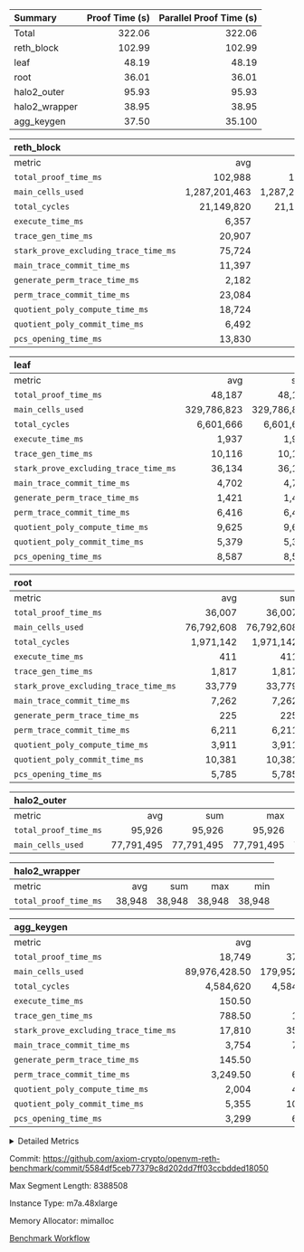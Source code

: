 | Summary | Proof Time (s) | Parallel Proof Time (s) |
|:---|---:|---:|
| Total |  322.06 |  322.06 |
| reth_block |  102.99 |  102.99 |
| leaf |  48.19 |  48.19 |
| root |  36.01 |  36.01 |
| halo2_outer |  95.93 |  95.93 |
| halo2_wrapper |  38.95 |  38.95 |
| agg_keygen |  37.50 |  35.100 |


| reth_block |||||
|:---|---:|---:|---:|---:|
|metric|avg|sum|max|min|
| `total_proof_time_ms ` |  102,988 |  102,988 |  102,988 |  102,988 |
| `main_cells_used     ` |  1,287,201,463 |  1,287,201,463 |  1,287,201,463 |  1,287,201,463 |
| `total_cycles        ` |  21,149,820 |  21,149,820 |  21,149,820 |  21,149,820 |
| `execute_time_ms     ` |  6,357 |  6,357 |  6,357 |  6,357 |
| `trace_gen_time_ms   ` |  20,907 |  20,907 |  20,907 |  20,907 |
| `stark_prove_excluding_trace_time_ms` |  75,724 |  75,724 |  75,724 |  75,724 |
| `main_trace_commit_time_ms` |  11,397 |  11,397 |  11,397 |  11,397 |
| `generate_perm_trace_time_ms` |  2,182 |  2,182 |  2,182 |  2,182 |
| `perm_trace_commit_time_ms` |  23,084 |  23,084 |  23,084 |  23,084 |
| `quotient_poly_compute_time_ms` |  18,724 |  18,724 |  18,724 |  18,724 |
| `quotient_poly_commit_time_ms` |  6,492 |  6,492 |  6,492 |  6,492 |
| `pcs_opening_time_ms ` |  13,830 |  13,830 |  13,830 |  13,830 |

| leaf |||||
|:---|---:|---:|---:|---:|
|metric|avg|sum|max|min|
| `total_proof_time_ms ` |  48,187 |  48,187 |  48,187 |  48,187 |
| `main_cells_used     ` |  329,786,823 |  329,786,823 |  329,786,823 |  329,786,823 |
| `total_cycles        ` |  6,601,666 |  6,601,666 |  6,601,666 |  6,601,666 |
| `execute_time_ms     ` |  1,937 |  1,937 |  1,937 |  1,937 |
| `trace_gen_time_ms   ` |  10,116 |  10,116 |  10,116 |  10,116 |
| `stark_prove_excluding_trace_time_ms` |  36,134 |  36,134 |  36,134 |  36,134 |
| `main_trace_commit_time_ms` |  4,702 |  4,702 |  4,702 |  4,702 |
| `generate_perm_trace_time_ms` |  1,421 |  1,421 |  1,421 |  1,421 |
| `perm_trace_commit_time_ms` |  6,416 |  6,416 |  6,416 |  6,416 |
| `quotient_poly_compute_time_ms` |  9,625 |  9,625 |  9,625 |  9,625 |
| `quotient_poly_commit_time_ms` |  5,379 |  5,379 |  5,379 |  5,379 |
| `pcs_opening_time_ms ` |  8,587 |  8,587 |  8,587 |  8,587 |

| root |||||
|:---|---:|---:|---:|---:|
|metric|avg|sum|max|min|
| `total_proof_time_ms ` |  36,007 |  36,007 |  36,007 |  36,007 |
| `main_cells_used     ` |  76,792,608 |  76,792,608 |  76,792,608 |  76,792,608 |
| `total_cycles        ` |  1,971,142 |  1,971,142 |  1,971,142 |  1,971,142 |
| `execute_time_ms     ` |  411 |  411 |  411 |  411 |
| `trace_gen_time_ms   ` |  1,817 |  1,817 |  1,817 |  1,817 |
| `stark_prove_excluding_trace_time_ms` |  33,779 |  33,779 |  33,779 |  33,779 |
| `main_trace_commit_time_ms` |  7,262 |  7,262 |  7,262 |  7,262 |
| `generate_perm_trace_time_ms` |  225 |  225 |  225 |  225 |
| `perm_trace_commit_time_ms` |  6,211 |  6,211 |  6,211 |  6,211 |
| `quotient_poly_compute_time_ms` |  3,911 |  3,911 |  3,911 |  3,911 |
| `quotient_poly_commit_time_ms` |  10,381 |  10,381 |  10,381 |  10,381 |
| `pcs_opening_time_ms ` |  5,785 |  5,785 |  5,785 |  5,785 |

| halo2_outer |||||
|:---|---:|---:|---:|---:|
|metric|avg|sum|max|min|
| `total_proof_time_ms ` |  95,926 |  95,926 |  95,926 |  95,926 |
| `main_cells_used     ` |  77,791,495 |  77,791,495 |  77,791,495 |  77,791,495 |

| halo2_wrapper |||||
|:---|---:|---:|---:|---:|
|metric|avg|sum|max|min|
| `total_proof_time_ms ` |  38,948 |  38,948 |  38,948 |  38,948 |

| agg_keygen |||||
|:---|---:|---:|---:|---:|
|metric|avg|sum|max|min|
| `total_proof_time_ms ` |  18,749 |  37,498 |  35,996 |  1,502 |
| `main_cells_used     ` |  89,976,428.50 |  179,952,857 |  179,024,788 |  928,069 |
| `total_cycles        ` |  4,584,620 |  4,584,620 |  4,584,620 |  4,584,620 |
| `execute_time_ms     ` |  150.50 |  301 |  300 |  1 |
| `trace_gen_time_ms   ` |  788.50 |  1,577 |  1,562 |  15 |
| `stark_prove_excluding_trace_time_ms` |  17,810 |  35,620 |  34,134 |  1,486 |
| `main_trace_commit_time_ms` |  3,754 |  7,508 |  7,358 |  150 |
| `generate_perm_trace_time_ms` |  145.50 |  291 |  277 |  14 |
| `perm_trace_commit_time_ms` |  3,249.50 |  6,499 |  6,326 |  173 |
| `quotient_poly_compute_time_ms` |  2,004 |  4,008 |  3,871 |  137 |
| `quotient_poly_commit_time_ms` |  5,355 |  10,710 |  10,504 |  206 |
| `pcs_opening_time_ms ` |  3,299 |  6,598 |  5,795 |  803 |



<details>
<summary>Detailed Metrics</summary>

| air_name | block_number | quotient_deg | interactions | constraints |
| --- | --- | --- | --- | --- |
| AccessAdapterAir<16> | 21345144 | 2 | 5 | 14 | 
| AccessAdapterAir<2> | 21345144 | 2 | 5 | 14 | 
| AccessAdapterAir<32> | 21345144 | 2 | 5 | 14 | 
| AccessAdapterAir<4> | 21345144 | 2 | 5 | 14 | 
| AccessAdapterAir<64> | 21345144 | 2 | 5 | 14 | 
| AccessAdapterAir<8> | 21345144 | 2 | 5 | 14 | 
| BitwiseOperationLookupAir<8> | 21345144 | 2 | 2 | 4 | 
| KeccakVmAir | 21345144 | 2 | 321 | 4,571 | 
| MemoryMerkleAir<8> | 21345144 | 2 | 4 | 40 | 
| PersistentBoundaryAir<8> | 21345144 | 2 | 3 | 6 | 
| PhantomAir | 21345144 | 2 | 3 | 5 | 
| Poseidon2PeripheryAir<BabyBearParameters>, 1> | 21345144 | 2 | 1 | 286 | 
| ProgramAir | 21345144 | 1 | 1 | 4 | 
| RangeTupleCheckerAir<2> | 21345144 | 1 | 1 | 4 | 
| VariableRangeCheckerAir | 21345144 | 1 | 1 | 4 | 
| VmAirWrapper<Rv32BaseAluAdapterAir, BaseAluCoreAir<4, 8> | 21345144 | 2 | 19 | 43 | 
| VmAirWrapper<Rv32BaseAluAdapterAir, LessThanCoreAir<4, 8> | 21345144 | 2 | 17 | 39 | 
| VmAirWrapper<Rv32BaseAluAdapterAir, ShiftCoreAir<4, 8> | 21345144 | 2 | 23 | 90 | 
| VmAirWrapper<Rv32BranchAdapterAir, BranchEqualCoreAir<4> | 21345144 | 2 | 11 | 25 | 
| VmAirWrapper<Rv32BranchAdapterAir, BranchLessThanCoreAir<4, 8> | 21345144 | 2 | 13 | 41 | 
| VmAirWrapper<Rv32CondRdWriteAdapterAir, Rv32JalLuiCoreAir> | 21345144 | 2 | 10 | 22 | 
| VmAirWrapper<Rv32HeapAdapterAir<2, 32, 32>, BaseAluCoreAir<32, 8> | 21345144 | 2 | 61 | 140 | 
| VmAirWrapper<Rv32HeapAdapterAir<2, 32, 32>, LessThanCoreAir<32, 8> | 21345144 | 2 | 31 | 129 | 
| VmAirWrapper<Rv32HeapAdapterAir<2, 32, 32>, MultiplicationCoreAir<32, 8> | 21345144 | 2 | 61 | 71 | 
| VmAirWrapper<Rv32HeapAdapterAir<2, 32, 32>, ShiftCoreAir<32, 8> | 21345144 | 2 | 79 | 2,161 | 
| VmAirWrapper<Rv32HeapBranchAdapterAir<2, 32>, BranchEqualCoreAir<32> | 21345144 | 2 | 20 | 64 | 
| VmAirWrapper<Rv32HeapBranchAdapterAir<2, 32>, BranchLessThanCoreAir<32, 8> | 21345144 | 2 | 22 | 136 | 
| VmAirWrapper<Rv32HintStoreAdapterAir, Rv32HintStoreCoreAir> | 21345144 | 2 | 15 | 17 | 
| VmAirWrapper<Rv32IsEqualModAdapterAir<2, 1, 32, 32>, ModularIsEqualCoreAir<32, 4, 8> | 21345144 | 2 | 25 | 223 | 
| VmAirWrapper<Rv32JalrAdapterAir, Rv32JalrCoreAir> | 21345144 | 2 | 16 | 20 | 
| VmAirWrapper<Rv32LoadStoreAdapterAir, LoadSignExtendCoreAir<4, 8> | 21345144 | 2 | 18 | 33 | 
| VmAirWrapper<Rv32LoadStoreAdapterAir, LoadStoreCoreAir<4> | 21345144 | 2 | 17 | 38 | 
| VmAirWrapper<Rv32MultAdapterAir, DivRemCoreAir<4, 8> | 21345144 | 2 | 25 | 88 | 
| VmAirWrapper<Rv32MultAdapterAir, MulHCoreAir<4, 8> | 21345144 | 2 | 24 | 38 | 
| VmAirWrapper<Rv32MultAdapterAir, MultiplicationCoreAir<4, 8> | 21345144 | 2 | 19 | 26 | 
| VmAirWrapper<Rv32RdWriteAdapterAir, Rv32AuipcCoreAir> | 21345144 | 2 | 11 | 15 | 
| VmAirWrapper<Rv32VecHeapAdapterAir<1, 2, 2, 32, 32>, FieldExpressionCoreAir> | 21345144 | 2 | 411 | 481 | 
| VmAirWrapper<Rv32VecHeapAdapterAir<1, 4, 8, 32, 32>, FieldExpressionCoreAir> | 21345144 | 2 | 1,716 | 1,739 | 
| VmAirWrapper<Rv32VecHeapAdapterAir<2, 1, 1, 32, 32>, FieldExpressionCoreAir> | 21345144 | 2 | 156 | 189 | 
| VmAirWrapper<Rv32VecHeapAdapterAir<2, 12, 12, 32, 32>, FieldExpressionCoreAir> | 21345144 | 2 | 4,370 | 4,415 | 
| VmAirWrapper<Rv32VecHeapAdapterAir<2, 2, 2, 32, 32>, FieldExpressionCoreAir> | 21345144 | 2 | 422 | 456 | 
| VmAirWrapper<Rv32VecHeapAdapterAir<2, 4, 10, 32, 32>, FieldExpressionCoreAir> | 21345144 | 2 | 1,303 | 1,314 | 
| VmAirWrapper<Rv32VecHeapAdapterAir<2, 4, 12, 32, 32>, FieldExpressionCoreAir> | 21345144 | 2 | 2,903 | 2,947 | 
| VmAirWrapper<Rv32VecHeapTwoReadsAdapterAir<12, 10, 12, 32, 32>, FieldExpressionCoreAir> | 21345144 | 2 | 3,977 | 4,017 | 
| VmAirWrapper<Rv32VecHeapTwoReadsAdapterAir<4, 2, 4, 32, 32>, FieldExpressionCoreAir> | 21345144 | 2 | 565 | 564 | 
| VmConnectorAir | 21345144 | 2 | 3 | 9 | 

| block_number | execute_time_ms |
| --- | --- |
| 21345144 | 243 | 

| group | air_name | block_number | rows | quotient_deg | prep_cols | perm_cols | main_cols | interactions | constraints | cells |
| --- | --- | --- | --- | --- | --- | --- | --- | --- | --- | --- |
| agg_keygen | AccessAdapterAir<16> | 21345144 |  | 2 |  |  |  | 5 | 14 |  | 
| agg_keygen | AccessAdapterAir<2> | 21345144 | 524,288 | 4 |  | 16 | 11 | 5 | 14 | 14,155,776 | 
| agg_keygen | AccessAdapterAir<32> | 21345144 |  | 2 |  |  |  | 5 | 14 |  | 
| agg_keygen | AccessAdapterAir<4> | 21345144 | 262,144 | 4 |  | 16 | 13 | 5 | 14 | 7,602,176 | 
| agg_keygen | AccessAdapterAir<64> | 21345144 |  | 2 |  |  |  | 5 | 14 |  | 
| agg_keygen | AccessAdapterAir<8> | 21345144 | 512 | 4 |  | 16 | 17 | 5 | 14 | 16,896 | 
| agg_keygen | BitwiseOperationLookupAir<8> | 21345144 |  | 2 |  |  |  | 2 | 4 |  | 
| agg_keygen | FriReducedOpeningAir | 21345144 | 524,288 | 8 |  | 36 | 26 | 31 | 53 | 32,505,856 | 
| agg_keygen | MemoryMerkleAir<8> | 21345144 |  | 2 |  |  |  | 4 | 40 |  | 
| agg_keygen | NativePoseidon2Air<BabyBearParameters>, 1> | 21345144 | 131,072 | 8 |  | 356 | 399 | 176 | 590 | 98,959,360 | 
| agg_keygen | PersistentBoundaryAir<8> | 21345144 |  | 2 |  |  |  | 3 | 6 |  | 
| agg_keygen | PhantomAir | 21345144 | 65,536 | 4 |  | 8 | 6 | 3 | 5 | 917,504 | 
| agg_keygen | Poseidon2PeripheryAir<BabyBearParameters>, 1> | 21345144 |  | 2 |  |  |  | 1 | 286 |  | 
| agg_keygen | ProgramAir | 21345144 | 262,144 | 1 |  | 8 | 10 | 1 | 4 | 4,718,592 | 
| agg_keygen | RangeTupleCheckerAir<2> | 21345144 |  | 1 |  |  |  | 1 | 4 |  | 
| agg_keygen | VariableRangeCheckerAir | 21345144 | 262,144 | 1 | 2 | 8 | 1 | 1 | 4 | 2,359,296 | 
| agg_keygen | VmAirWrapper<BranchNativeAdapterAir, BranchEqualCoreAir<1> | 21345144 | 1,048,576 | 4 |  | 28 | 23 | 11 | 23 | 53,477,376 | 
| agg_keygen | VmAirWrapper<JalNativeAdapterAir, JalCoreAir> | 21345144 | 131,072 | 8 |  | 12 | 10 | 7 | 6 | 2,883,584 | 
| agg_keygen | VmAirWrapper<NativeAdapterAir<2, 0>, PublicValuesCoreAir> | 21345144 | 64 | 8 |  | 16 | 23 | 11 | 23 | 2,496 | 
| agg_keygen | VmAirWrapper<NativeAdapterAir<2, 1>, FieldArithmeticCoreAir> | 21345144 | 4,194,304 | 8 |  | 20 | 30 | 15 | 23 | 209,715,200 | 
| agg_keygen | VmAirWrapper<NativeLoadStoreAdapterAir<1>, NativeLoadStoreCoreAir<1> | 21345144 | 2,097,152 | 8 |  | 36 | 25 | 15 | 20 | 127,926,272 | 
| agg_keygen | VmAirWrapper<NativeLoadStoreAdapterAir<4>, NativeLoadStoreCoreAir<4> | 21345144 | 131,072 | 8 |  | 36 | 34 | 15 | 20 | 9,175,040 | 
| agg_keygen | VmAirWrapper<NativeVectorizedAdapterAir<4>, FieldExtensionCoreAir> | 21345144 | 131,072 | 8 |  | 20 | 40 | 15 | 23 | 7,864,320 | 
| agg_keygen | VmAirWrapper<Rv32BaseAluAdapterAir, BaseAluCoreAir<4, 8> | 21345144 |  | 2 |  |  |  | 19 | 43 |  | 
| agg_keygen | VmAirWrapper<Rv32BaseAluAdapterAir, LessThanCoreAir<4, 8> | 21345144 |  | 2 |  |  |  | 17 | 39 |  | 
| agg_keygen | VmAirWrapper<Rv32BaseAluAdapterAir, ShiftCoreAir<4, 8> | 21345144 |  | 2 |  |  |  | 23 | 90 |  | 
| agg_keygen | VmAirWrapper<Rv32BranchAdapterAir, BranchEqualCoreAir<4> | 21345144 |  | 2 |  |  |  | 11 | 25 |  | 
| agg_keygen | VmAirWrapper<Rv32BranchAdapterAir, BranchLessThanCoreAir<4, 8> | 21345144 |  | 2 |  |  |  | 13 | 41 |  | 
| agg_keygen | VmAirWrapper<Rv32CondRdWriteAdapterAir, Rv32JalLuiCoreAir> | 21345144 |  | 2 |  |  |  | 10 | 22 |  | 
| agg_keygen | VmAirWrapper<Rv32HintStoreAdapterAir, Rv32HintStoreCoreAir> | 21345144 |  | 2 |  |  |  | 15 | 17 |  | 
| agg_keygen | VmAirWrapper<Rv32JalrAdapterAir, Rv32JalrCoreAir> | 21345144 |  | 2 |  |  |  | 16 | 20 |  | 
| agg_keygen | VmAirWrapper<Rv32LoadStoreAdapterAir, LoadSignExtendCoreAir<4, 8> | 21345144 |  | 2 |  |  |  | 18 | 33 |  | 
| agg_keygen | VmAirWrapper<Rv32LoadStoreAdapterAir, LoadStoreCoreAir<4> | 21345144 |  | 2 |  |  |  | 17 | 38 |  | 
| agg_keygen | VmAirWrapper<Rv32MultAdapterAir, DivRemCoreAir<4, 8> | 21345144 |  | 2 |  |  |  | 25 | 88 |  | 
| agg_keygen | VmAirWrapper<Rv32MultAdapterAir, MulHCoreAir<4, 8> | 21345144 |  | 2 |  |  |  | 24 | 38 |  | 
| agg_keygen | VmAirWrapper<Rv32MultAdapterAir, MultiplicationCoreAir<4, 8> | 21345144 |  | 2 |  |  |  | 19 | 26 |  | 
| agg_keygen | VmAirWrapper<Rv32RdWriteAdapterAir, Rv32AuipcCoreAir> | 21345144 |  | 2 |  |  |  | 11 | 15 |  | 
| agg_keygen | VmConnectorAir | 21345144 | 2 | 4 | 1 | 8 | 4 | 3 | 9 | 24 | 
| agg_keygen | VolatileBoundaryAir | 21345144 | 1,048,576 | 4 |  | 8 | 11 | 4 | 16 | 19,922,944 | 

| group | air_name | block_number | idx | rows | prep_cols | perm_cols | main_cols | cells |
| --- | --- | --- | --- | --- | --- | --- | --- | --- |
| leaf | AccessAdapterAir<2> | 21345144 | 0 | 2,097,152 |  | 16 | 11 | 56,623,104 | 
| leaf | AccessAdapterAir<4> | 21345144 | 0 | 1,048,576 |  | 16 | 13 | 30,408,704 | 
| leaf | AccessAdapterAir<8> | 21345144 | 0 | 512 |  | 16 | 17 | 16,896 | 
| leaf | FriReducedOpeningAir | 21345144 | 0 | 2,097,152 |  | 36 | 26 | 130,023,424 | 
| leaf | NativePoseidon2Air<BabyBearParameters>, 1> | 21345144 | 0 | 262,144 |  | 356 | 399 | 197,918,720 | 
| leaf | PhantomAir | 21345144 | 0 | 65,536 |  | 8 | 6 | 917,504 | 
| leaf | ProgramAir | 21345144 | 0 | 4,194,304 |  | 8 | 10 | 75,497,472 | 
| leaf | VariableRangeCheckerAir | 21345144 | 0 | 262,144 | 2 | 8 | 1 | 2,359,296 | 
| leaf | VmAirWrapper<BranchNativeAdapterAir, BranchEqualCoreAir<1> | 21345144 | 0 | 2,097,152 |  | 28 | 23 | 106,954,752 | 
| leaf | VmAirWrapper<JalNativeAdapterAir, JalCoreAir> | 21345144 | 0 | 65,536 |  | 12 | 10 | 1,441,792 | 
| leaf | VmAirWrapper<NativeAdapterAir<2, 0>, PublicValuesCoreAir> | 21345144 | 0 | 64 |  | 16 | 23 | 2,496 | 
| leaf | VmAirWrapper<NativeAdapterAir<2, 1>, FieldArithmeticCoreAir> | 21345144 | 0 | 4,194,304 |  | 20 | 30 | 209,715,200 | 
| leaf | VmAirWrapper<NativeLoadStoreAdapterAir<1>, NativeLoadStoreCoreAir<1> | 21345144 | 0 | 2,097,152 |  | 36 | 25 | 127,926,272 | 
| leaf | VmAirWrapper<NativeLoadStoreAdapterAir<4>, NativeLoadStoreCoreAir<4> | 21345144 | 0 | 131,072 |  | 36 | 34 | 9,175,040 | 
| leaf | VmAirWrapper<NativeVectorizedAdapterAir<4>, FieldExtensionCoreAir> | 21345144 | 0 | 524,288 |  | 20 | 40 | 31,457,280 | 
| leaf | VmConnectorAir | 21345144 | 0 | 2 | 1 | 8 | 4 | 24 | 
| leaf | VolatileBoundaryAir | 21345144 | 0 | 2,097,152 |  | 8 | 11 | 39,845,888 | 
| root | AccessAdapterAir<2> | 21345144 | 0 | 262,144 |  | 12 | 11 | 6,029,312 | 
| root | AccessAdapterAir<4> | 21345144 | 0 | 131,072 |  | 12 | 13 | 3,276,800 | 
| root | AccessAdapterAir<8> | 21345144 | 0 | 256 |  | 12 | 17 | 7,424 | 
| root | FriReducedOpeningAir | 21345144 | 0 | 262,144 |  | 28 | 26 | 14,155,776 | 
| root | NativePoseidon2Air<BabyBearParameters>, 1> | 21345144 | 0 | 32,768 |  | 240 | 399 | 20,938,752 | 
| root | PhantomAir | 21345144 | 0 | 32,768 |  | 8 | 6 | 458,752 | 
| root | ProgramAir | 21345144 | 0 | 262,144 |  | 8 | 10 | 4,718,592 | 
| root | VariableRangeCheckerAir | 21345144 | 0 | 262,144 | 2 | 8 | 1 | 2,359,296 | 
| root | VmAirWrapper<BranchNativeAdapterAir, BranchEqualCoreAir<1> | 21345144 | 0 | 524,288 |  | 20 | 23 | 22,544,384 | 
| root | VmAirWrapper<JalNativeAdapterAir, JalCoreAir> | 21345144 | 0 | 65,536 |  | 12 | 10 | 1,441,792 | 
| root | VmAirWrapper<NativeAdapterAir<2, 0>, PublicValuesCoreAir> | 21345144 | 0 | 64 |  | 12 | 22 | 2,176 | 
| root | VmAirWrapper<NativeAdapterAir<2, 1>, FieldArithmeticCoreAir> | 21345144 | 0 | 1,048,576 |  | 16 | 30 | 48,234,496 | 
| root | VmAirWrapper<NativeLoadStoreAdapterAir<1>, NativeLoadStoreCoreAir<1> | 21345144 | 0 | 524,288 |  | 24 | 25 | 25,690,112 | 
| root | VmAirWrapper<NativeLoadStoreAdapterAir<4>, NativeLoadStoreCoreAir<4> | 21345144 | 0 | 65,536 |  | 24 | 34 | 3,801,088 | 
| root | VmAirWrapper<NativeVectorizedAdapterAir<4>, FieldExtensionCoreAir> | 21345144 | 0 | 65,536 |  | 16 | 40 | 3,670,016 | 
| root | VmConnectorAir | 21345144 | 0 | 2 | 1 | 8 | 4 | 24 | 
| root | VolatileBoundaryAir | 21345144 | 0 | 524,288 |  | 8 | 11 | 9,961,472 | 

| group | air_name | block_number | segment | rows | prep_cols | perm_cols | main_cols | cells |
| --- | --- | --- | --- | --- | --- | --- | --- | --- |
| agg_keygen | AccessAdapterAir<16> | 21345144 | 0 | 1 |  | 24 | 25 | 49 | 
| agg_keygen | AccessAdapterAir<2> | 21345144 | 0 | 1 |  | 24 | 11 | 35 | 
| agg_keygen | AccessAdapterAir<32> | 21345144 | 0 | 1 |  | 24 | 41 | 65 | 
| agg_keygen | AccessAdapterAir<4> | 21345144 | 0 | 1 |  | 24 | 13 | 37 | 
| agg_keygen | AccessAdapterAir<64> | 21345144 | 0 | 1 |  | 24 | 73 | 97 | 
| agg_keygen | AccessAdapterAir<8> | 21345144 | 0 | 1 |  | 24 | 17 | 41 | 
| agg_keygen | BitwiseOperationLookupAir<8> | 21345144 | 0 | 65,536 | 3 | 8 | 2 | 655,360 | 
| agg_keygen | MemoryMerkleAir<8> | 21345144 | 0 | 64 |  | 20 | 32 | 3,328 | 
| agg_keygen | PersistentBoundaryAir<8> | 21345144 | 0 | 1 |  | 12 | 20 | 32 | 
| agg_keygen | PhantomAir | 21345144 | 0 | 1 |  | 12 | 6 | 18 | 
| agg_keygen | Poseidon2PeripheryAir<BabyBearParameters>, 1> | 21345144 | 0 | 32 |  | 8 | 300 | 9,856 | 
| agg_keygen | ProgramAir | 21345144 | 0 | 1 |  | 8 | 10 | 18 | 
| agg_keygen | RangeTupleCheckerAir<2> | 21345144 | 0 | 524,288 | 2 | 8 | 1 | 4,718,592 | 
| agg_keygen | VariableRangeCheckerAir | 21345144 | 0 | 262,144 | 2 | 8 | 1 | 2,359,296 | 
| agg_keygen | VmAirWrapper<Rv32BaseAluAdapterAir, BaseAluCoreAir<4, 8> | 21345144 | 0 | 1 |  | 80 | 36 | 116 | 
| agg_keygen | VmAirWrapper<Rv32BaseAluAdapterAir, LessThanCoreAir<4, 8> | 21345144 | 0 | 1 |  | 40 | 37 | 77 | 
| agg_keygen | VmAirWrapper<Rv32BaseAluAdapterAir, ShiftCoreAir<4, 8> | 21345144 | 0 | 1 |  | 52 | 53 | 105 | 
| agg_keygen | VmAirWrapper<Rv32BranchAdapterAir, BranchEqualCoreAir<4> | 21345144 | 0 | 1 |  | 48 | 26 | 74 | 
| agg_keygen | VmAirWrapper<Rv32BranchAdapterAir, BranchLessThanCoreAir<4, 8> | 21345144 | 0 | 1 |  | 56 | 32 | 88 | 
| agg_keygen | VmAirWrapper<Rv32CondRdWriteAdapterAir, Rv32JalLuiCoreAir> | 21345144 | 0 | 1 |  | 44 | 18 | 62 | 
| agg_keygen | VmAirWrapper<Rv32HintStoreAdapterAir, Rv32HintStoreCoreAir> | 21345144 | 0 | 1 |  | 36 | 26 | 62 | 
| agg_keygen | VmAirWrapper<Rv32JalrAdapterAir, Rv32JalrCoreAir> | 21345144 | 0 | 1 |  | 36 | 28 | 64 | 
| agg_keygen | VmAirWrapper<Rv32LoadStoreAdapterAir, LoadSignExtendCoreAir<4, 8> | 21345144 | 0 | 1 |  | 76 | 35 | 111 | 
| agg_keygen | VmAirWrapper<Rv32LoadStoreAdapterAir, LoadStoreCoreAir<4> | 21345144 | 0 | 1 |  | 72 | 40 | 112 | 
| agg_keygen | VmAirWrapper<Rv32MultAdapterAir, DivRemCoreAir<4, 8> | 21345144 | 0 | 1 |  | 104 | 57 | 161 | 
| agg_keygen | VmAirWrapper<Rv32MultAdapterAir, MulHCoreAir<4, 8> | 21345144 | 0 | 1 |  | 100 | 39 | 139 | 
| agg_keygen | VmAirWrapper<Rv32MultAdapterAir, MultiplicationCoreAir<4, 8> | 21345144 | 0 | 1 |  | 80 | 31 | 111 | 
| agg_keygen | VmAirWrapper<Rv32RdWriteAdapterAir, Rv32AuipcCoreAir> | 21345144 | 0 | 1 |  | 28 | 21 | 49 | 
| agg_keygen | VmConnectorAir | 21345144 | 0 | 2 | 1 | 12 | 4 | 32 | 
| reth_block | AccessAdapterAir<16> | 21345144 | 0 | 131,072 |  | 24 | 25 | 6,422,528 | 
| reth_block | AccessAdapterAir<2> | 21345144 | 0 | 32,768 |  | 24 | 11 | 1,146,880 | 
| reth_block | AccessAdapterAir<32> | 21345144 | 0 | 65,536 |  | 24 | 41 | 4,259,840 | 
| reth_block | AccessAdapterAir<4> | 21345144 | 0 | 16,384 |  | 24 | 13 | 606,208 | 
| reth_block | AccessAdapterAir<8> | 21345144 | 0 | 1,048,576 |  | 24 | 17 | 42,991,616 | 
| reth_block | BitwiseOperationLookupAir<8> | 21345144 | 0 | 65,536 | 3 | 8 | 2 | 655,360 | 
| reth_block | KeccakVmAir | 21345144 | 0 | 131,072 |  | 1,288 | 3,164 | 583,532,544 | 
| reth_block | MemoryMerkleAir<8> | 21345144 | 0 | 1,048,576 |  | 20 | 32 | 54,525,952 | 
| reth_block | PersistentBoundaryAir<8> | 21345144 | 0 | 1,048,576 |  | 12 | 20 | 33,554,432 | 
| reth_block | PhantomAir | 21345144 | 0 | 32,768 |  | 12 | 6 | 589,824 | 
| reth_block | Poseidon2PeripheryAir<BabyBearParameters>, 1> | 21345144 | 0 | 524,288 |  | 8 | 300 | 161,480,704 | 
| reth_block | ProgramAir | 21345144 | 0 | 524,288 |  | 8 | 10 | 9,437,184 | 
| reth_block | RangeTupleCheckerAir<2> | 21345144 | 0 | 2,097,152 | 2 | 8 | 1 | 18,874,368 | 
| reth_block | VariableRangeCheckerAir | 21345144 | 0 | 262,144 | 2 | 8 | 1 | 2,359,296 | 
| reth_block | VmAirWrapper<Rv32BaseAluAdapterAir, BaseAluCoreAir<4, 8> | 21345144 | 0 | 8,388,608 |  | 80 | 36 | 973,078,528 | 
| reth_block | VmAirWrapper<Rv32BaseAluAdapterAir, LessThanCoreAir<4, 8> | 21345144 | 0 | 524,288 |  | 40 | 37 | 40,370,176 | 
| reth_block | VmAirWrapper<Rv32BaseAluAdapterAir, ShiftCoreAir<4, 8> | 21345144 | 0 | 1,048,576 |  | 52 | 53 | 110,100,480 | 
| reth_block | VmAirWrapper<Rv32BranchAdapterAir, BranchEqualCoreAir<4> | 21345144 | 0 | 2,097,152 |  | 48 | 26 | 155,189,248 | 
| reth_block | VmAirWrapper<Rv32BranchAdapterAir, BranchLessThanCoreAir<4, 8> | 21345144 | 0 | 2,097,152 |  | 56 | 32 | 184,549,376 | 
| reth_block | VmAirWrapper<Rv32CondRdWriteAdapterAir, Rv32JalLuiCoreAir> | 21345144 | 0 | 524,288 |  | 44 | 18 | 32,505,856 | 
| reth_block | VmAirWrapper<Rv32HeapAdapterAir<2, 32, 32>, BaseAluCoreAir<32, 8> | 21345144 | 0 | 8,192 |  | 248 | 168 | 3,407,872 | 
| reth_block | VmAirWrapper<Rv32HeapAdapterAir<2, 32, 32>, LessThanCoreAir<32, 8> | 21345144 | 0 | 2,048 |  | 68 | 169 | 485,376 | 
| reth_block | VmAirWrapper<Rv32HeapAdapterAir<2, 32, 32>, MultiplicationCoreAir<32, 8> | 21345144 | 0 | 1,024 |  | 248 | 164 | 421,888 | 
| reth_block | VmAirWrapper<Rv32HeapAdapterAir<2, 32, 32>, ShiftCoreAir<32, 8> | 21345144 | 0 | 2,048 |  | 164 | 241 | 829,440 | 
| reth_block | VmAirWrapper<Rv32HeapBranchAdapterAir<2, 32>, BranchEqualCoreAir<32> | 21345144 | 0 | 8,192 |  | 84 | 124 | 1,703,936 | 
| reth_block | VmAirWrapper<Rv32HintStoreAdapterAir, Rv32HintStoreCoreAir> | 21345144 | 0 | 262,144 |  | 36 | 26 | 16,252,928 | 
| reth_block | VmAirWrapper<Rv32IsEqualModAdapterAir<2, 1, 32, 32>, ModularIsEqualCoreAir<32, 4, 8> | 21345144 | 0 | 8,192 |  | 56 | 166 | 1,818,624 | 
| reth_block | VmAirWrapper<Rv32JalrAdapterAir, Rv32JalrCoreAir> | 21345144 | 0 | 524,288 |  | 36 | 28 | 33,554,432 | 
| reth_block | VmAirWrapper<Rv32LoadStoreAdapterAir, LoadSignExtendCoreAir<4, 8> | 21345144 | 0 | 1,048,576 |  | 76 | 35 | 116,391,936 | 
| reth_block | VmAirWrapper<Rv32LoadStoreAdapterAir, LoadStoreCoreAir<4> | 21345144 | 0 | 8,388,608 |  | 72 | 40 | 939,524,096 | 
| reth_block | VmAirWrapper<Rv32MultAdapterAir, DivRemCoreAir<4, 8> | 21345144 | 0 | 1,024 |  | 104 | 57 | 164,864 | 
| reth_block | VmAirWrapper<Rv32MultAdapterAir, MulHCoreAir<4, 8> | 21345144 | 0 | 65,536 |  | 100 | 39 | 9,109,504 | 
| reth_block | VmAirWrapper<Rv32MultAdapterAir, MultiplicationCoreAir<4, 8> | 21345144 | 0 | 131,072 |  | 80 | 31 | 14,548,992 | 
| reth_block | VmAirWrapper<Rv32RdWriteAdapterAir, Rv32AuipcCoreAir> | 21345144 | 0 | 131,072 |  | 28 | 21 | 6,422,528 | 
| reth_block | VmAirWrapper<Rv32VecHeapAdapterAir<1, 2, 2, 32, 32>, FieldExpressionCoreAir> | 21345144 | 0 | 2,048 |  | 828 | 543 | 2,807,808 | 
| reth_block | VmAirWrapper<Rv32VecHeapAdapterAir<2, 1, 1, 32, 32>, FieldExpressionCoreAir> | 21345144 | 0 | 64 |  | 316 | 261 | 36,928 | 
| reth_block | VmAirWrapper<Rv32VecHeapAdapterAir<2, 2, 2, 32, 32>, FieldExpressionCoreAir> | 21345144 | 0 | 2,048 |  | 848 | 619 | 3,004,416 | 
| reth_block | VmConnectorAir | 21345144 | 0 | 2 | 1 | 12 | 4 | 32 | 

| group | block_number | trace_gen_time_ms | total_proof_time_ms | total_cycles | total_cells | stark_prove_excluding_trace_time_ms | quotient_poly_compute_time_ms | quotient_poly_commit_time_ms | perm_trace_commit_time_ms | pcs_opening_time_ms | num_segments | main_trace_commit_time_ms | main_cells_used | halo2_total_cells | halo2_keygen_time_ms | generate_perm_trace_time_ms | execute_time_ms |
| --- | --- | --- | --- | --- | --- | --- | --- | --- | --- | --- | --- | --- | --- | --- | --- | --- | --- |
| agg_keygen | 21345144 | 1,562 | 35,996 | 4,584,620 | 589,843,416 | 34,134 | 3,871 | 10,504 | 6,326 | 5,795 | 1 | 7,358 | 179,024,788 | 5,809,036 | 21,172 | 277 | 300 | 
| halo2_outer | 21345144 |  | 95,926 |  |  |  |  |  |  |  |  |  | 77,791,495 |  |  |  |  | 
| halo2_wrapper | 21345144 |  | 38,948 |  |  |  |  |  |  |  |  |  |  |  |  |  |  | 
| reth_block | 21345144 |  |  |  |  |  |  |  |  |  | 1 |  |  |  |  |  |  | 

| group | block_number | cell_tracker_span | simple_advice_cells | lookup_advice_cells | fixed_cells |
| --- | --- | --- | --- | --- | --- |
| agg_keygen | 21345144 | VerifierProgram | 642,861 | 168,389 | 204,527 | 
| agg_keygen | 21345144 | VerifierProgram;PoseidonCell | 20,120 |  | 5,800 | 
| agg_keygen | 21345144 | VerifierProgram;stage-c-build-rounds | 335,247 | 727 | 94,568 | 
| agg_keygen | 21345144 | VerifierProgram;stage-c-build-rounds;PoseidonCell | 47,785 |  | 13,775 | 
| agg_keygen | 21345144 | VerifierProgram;stage-d-verify-pcs | 161 | 40 | 61 | 
| agg_keygen | 21345144 | VerifierProgram;stage-d-verify-pcs;stage-d-verifier-verify | 584,383 | 2,320 | 170,231 | 
| agg_keygen | 21345144 | VerifierProgram;stage-d-verify-pcs;stage-d-verifier-verify;PoseidonCell | 72,935 |  | 21,025 | 
| agg_keygen | 21345144 | VerifierProgram;stage-d-verify-pcs;stage-d-verifier-verify;cache-generator-powers | 414,288 | 71,064 | 127,344 | 
| agg_keygen | 21345144 | VerifierProgram;stage-d-verify-pcs;stage-d-verifier-verify;compute-reduced-opening;single-reduced-opening-eval | 10,705,632 | 582,428 | 1,944,096 | 
| agg_keygen | 21345144 | VerifierProgram;stage-d-verify-pcs;stage-d-verifier-verify;pre-compute-alpha-pows | 80,187 | 11,168 | 22,344 | 
| agg_keygen | 21345144 | VerifierProgram;stage-d-verify-pcs;stage-d-verifier-verify;verify-batch | 83,720 |  | 19,320 | 
| agg_keygen | 21345144 | VerifierProgram;stage-d-verify-pcs;stage-d-verifier-verify;verify-batch;PoseidonCell | 9,831,192 |  | 2,841,160 | 
| agg_keygen | 21345144 | VerifierProgram;stage-d-verify-pcs;stage-d-verifier-verify;verify-batch;verify-batch-reduce-fast;PoseidonCell | 9,056,292 | 256,872 | 2,768,388 | 
| agg_keygen | 21345144 | VerifierProgram;stage-d-verify-pcs;stage-d-verifier-verify;verify-query | 2,319,380 | 514,108 | 757,008 | 
| agg_keygen | 21345144 | VerifierProgram;stage-d-verify-pcs;stage-d-verifier-verify;verify-query;verify-batch-ext | 182,000 |  | 42,000 | 
| agg_keygen | 21345144 | VerifierProgram;stage-d-verify-pcs;stage-d-verifier-verify;verify-query;verify-batch-ext;PoseidonCell | 17,682,000 |  | 5,110,000 | 
| agg_keygen | 21345144 | VerifierProgram;stage-d-verify-pcs;stage-d-verifier-verify;verify-query;verify-batch-ext;verify-batch-reduce-fast;PoseidonCell | 1,678,040 | 61,656 | 504,280 | 
| agg_keygen | 21345144 | VerifierProgram;stage-e-verify-constraints | 18,185,404 | 4,201,095 | 6,103,046 | 

| group | block_number | idx | trace_gen_time_ms | total_proof_time_ms | total_cycles | total_cells | stark_prove_excluding_trace_time_ms | quotient_poly_compute_time_ms | quotient_poly_commit_time_ms | perm_trace_commit_time_ms | pcs_opening_time_ms | main_trace_commit_time_ms | main_cells_used | generate_perm_trace_time_ms | execute_time_ms |
| --- | --- | --- | --- | --- | --- | --- | --- | --- | --- | --- | --- | --- | --- | --- | --- |
| leaf | 21345144 | 0 | 10,116 | 48,187 | 6,601,666 | 1,020,283,864 | 36,134 | 9,625 | 5,379 | 6,416 | 8,587 | 4,702 | 329,786,823 | 1,421 | 1,937 | 
| root | 21345144 | 0 | 1,817 | 36,007 | 1,971,142 | 167,290,264 | 33,779 | 3,911 | 10,381 | 6,211 | 5,785 | 7,262 | 76,792,608 | 225 | 411 | 

| group | block_number | segment | trace_gen_time_ms | total_proof_time_ms | total_cycles | total_cells | stark_prove_excluding_trace_time_ms | quotient_poly_compute_time_ms | quotient_poly_commit_time_ms | perm_trace_commit_time_ms | pcs_opening_time_ms | main_trace_commit_time_ms | main_cells_used | generate_perm_trace_time_ms | execute_time_ms |
| --- | --- | --- | --- | --- | --- | --- | --- | --- | --- | --- | --- | --- | --- | --- | --- |
| agg_keygen | 21345144 | 0 | 15 | 1,502 |  | 7,748,187 | 1,486 | 137 | 206 | 173 | 803 | 150 | 928,069 | 14 | 1 | 
| reth_block | 21345144 | 0 | 20,907 | 102,988 | 21,149,820 | 3,566,761,489 | 75,724 | 18,724 | 6,492 | 23,084 | 13,830 | 11,397 | 1,287,201,463 | 2,182 | 6,357 | 

</details>


Commit: https://github.com/axiom-crypto/openvm-reth-benchmark/commit/5584df5ceb77379c8d202dd7ff03ccbdded18050

Max Segment Length: 8388508

Instance Type: m7a.48xlarge

Memory Allocator: mimalloc

[Benchmark Workflow](https://github.com/axiom-crypto/openvm-reth-benchmark/actions/runs/12967443172)

